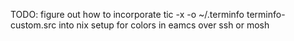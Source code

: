 TODO: figure out how to incorporate tic -x -o ~/.terminfo terminfo-custom.src into nix setup
for colors in eamcs over ssh or mosh
